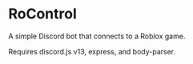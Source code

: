 # RoControl
A simple Discord bot that connects to a Roblox game.

Requires discord.js v13, express, and body-parser.